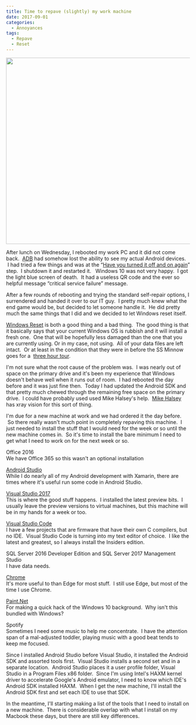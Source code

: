 ```yaml
---
title: Time to repave (slightly) my work machine
date: 2017-09-01
categories:
  - Annoyances
tags:
  - Repave
  - Reset
---
```

<img loading="lazy" class="alignnone size-medium" src="https://i2.wp.com/photos.smugmug.com/photos/i-knxjknW/0/2d8e6a0d/L/i-knxjknW-L.jpg?resize=680%2C509&#038;ssl=1" width="680" height="509"  />

After lunch on Wednesday, I rebooted my work PC and it did not come back.  [ADB](https://developer.android.com/studio/command-line/adb.html) had somehow lost the ability to see my actual Android devices.  I had tried a few things and was at the &#8220;[Have you turned it off and on again](https://www.youtube.com/watch?v=nn2FB1P_Mn8)&#8221; step.  I shutdown it and restarted it.   Windows 10 was not very happy.  I got the light blue screen of death.  It had a useless QR code and the ever so helpful message &#8220;critical service failure&#8221; message.

After a few rounds of rebooting and trying the standard self-repair options, I surrendered and handed it over to our IT guy.  I pretty much knew what the end game would be, but decided to let someone handle it.  He did pretty much the same things that I did and we decided to let Windows reset itself.

[Windows Reset](https://support.microsoft.com/en-us/help/12415/windows-10-recovery-options) is both a good thing and a bad thing.  The good thing is that it basically says that your current Windows OS is rubbish and it will install a fresh one.  One that will be hopefully less damaged than the one that you are currently using. Or in my case, not using.  All of your data files are left intact.  Or at least in the condition that they were in before the SS Minnow goes for a  [three hour tour](https://www.youtube.com/watch?v=S3HFXSgWps8).

I'm not sure what the root cause of the problem was.  I was nearly out of space on the primary drive and it's been my experience that Windows doesn't behave well when it runs out of room.  I had rebooted the day before and it was just fine then.  Today I had updated the Android SDK and that pretty much chewed through the remaining free space on the primary drive.  I could have probably used used Mike Halsey's help.  [Mike Halsey](https://www.youtube.com/user/halseymike) has xray vision for this sort of thing.

I'm due for a new machine at work and we had ordered it the day before.  So there really wasn't much point in completely repaving this machine.  I just needed to install the stuff that I would need for the week or so until the new machine comes in.  So it's time to install the bare minimum I need to get what I need to work on for the next week or so.

Office 2016  
We have Office 365 so this wasn't an optional installation

[Android Studio](https://developer.android.com/studio/index.html)  
While I do nearly all of my Android development with Xamarin, there are times where it's useful run some code in Android Studio.

[Visual Studio 2017](https://www.visualstudio.com/downloads/)  
This is where the good stuff happens.  I installed the latest preview bits.  I usually leave the preview versions to virtual machines, but this machine will be in my hands for a week or too.

[Visual Studio Code](https://code.visualstudio.com/insiders)  
I have a few projects that are firmware that have their own C compilers, but no IDE.  Visual Studio Code is turning into my text editor of choice.  I like the latest and greatest, so I always install the Insiders edition.

SQL Server 2016 Developer Edition and SQL Server 2017 Management Studio  
I have data needs.

[Chrome](https://www.google.com/chrome/)  
It's more useful to than Edge for most stuff.  I still use Edge, but most of the time I use Chrome.

[Paint.Net](https://www.getpaint.net/)  
For making a quick hack of the Windows 10 background.  Why isn't this bundled with Windows?

Spotify  
Sometimes I need some music to help me concentrate.  I have the attention span of a mal-adjusted toddler, playing music with a good beat tends to keep me focused.

Since I installed Android Studio before Visual Studio, it installed the Android SDK and assorted tools first.  Visual Studio installs a second set and in a separate location.  Android Studio places it a user profile folder, Visual Studio in a Program Files x86 folder.  Since I'm using Intel's HAXM kernel driver to accelerate Google's Android emulator, I need to know which IDE's Android SDK installed HAXM.  When I get the new machine, I'll install the Android SDK first and set each IDE to use that SDK.

In the meantime, I'll starting making a list of the tools that I need to install on a new machine.  There is considerable overlap with what I install on my Macbook these days, but there are still key differences.
